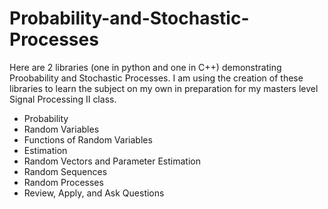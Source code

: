 # Probability-and-Stochastic-Processes
Here are 2 libraries (one in python and one in C++) demonstrating Proobability and Stochastic Processes.
I am using the creation of these libraries to learn the subject on my own in preparation for my masters
level Signal Processing II class.

* Probability
* Random Variables
* Functions of Random Variables
* Estimation
* Random Vectors and Parameter Estimation
* Random Sequences
* Random Processes
* Review, Apply, and Ask Questions
